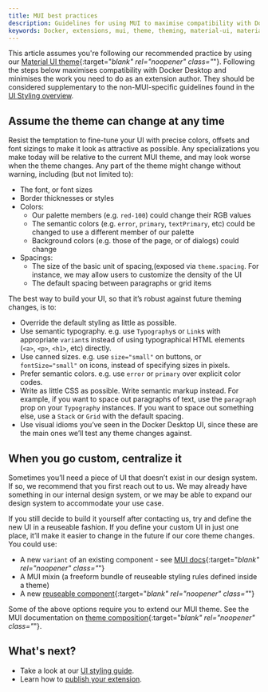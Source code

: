 ```yaml
---
title: MUI best practices
description: Guidelines for using MUI to maximise compatibility with Docker Desktop
keywords: Docker, extensions, mui, theme, theming, material-ui, material
---
```


This article assumes you're following our recommended practice by using our [Material UI theme](https://www.npmjs.com/package/@docker/docker-mui-theme){:target="_blank" rel="noopener" class="_"}.
Following the steps below maximises compatibility with Docker Desktop and minimises the work you need to do as an
extension author. They should be considered supplementary to the non-MUI-specific guidelines found in the
[UI Styling overview](index.md).

## Assume the theme can change at any time

Resist the temptation to fine-tune your UI with precise colors, offsets and font sizings to make it look as attractive as possible. Any specializations you make today will be relative to the current MUI theme, and may look worse when the theme changes. Any part of the theme might change without warning, including (but not limited to):

-  The font, or font sizes
-  Border thicknesses or styles
-  Colors:
   -  Our palette members (e.g. `red-100`) could change their RGB values
   -  The semantic colors (e.g. `error`, `primary`, `textPrimary`, etc) could be changed to use a different member of our palette
   -  Background colors (e.g. those of the page, or of dialogs) could change
-  Spacings:
   -  The size of the basic unit of spacing,(exposed via `theme.spacing`. For instance, we may allow users to customize the density of the UI
   -  The default spacing between paragraphs or grid items

The best way to build your UI, so that it’s robust against future theming changes, is to:

-  Override the default styling as little as possible.
-  Use semantic typography. e.g. use `Typography`s or `Link`s with appropriate `variant`s instead of using typographical HTML elements (`<a>`, `<p>`, `<h1>`, etc) directly.
-  Use canned sizes. e.g. use `size="small"` on buttons, or `fontSize="small"` on icons, instead of specifying sizes in pixels.
-  Prefer semantic colors. e.g. use `error` or `primary` over explicit color codes.
-  Write as little CSS as possible. Write semantic markup instead. For example, if you want to space out paragraphs of text, use the `paragraph` prop on your `Typography` instances. If you want to space out something else, use a `Stack` or `Grid` with the default spacing.
-  Use visual idioms you’ve seen in the Docker Desktop UI, since these are the main ones we’ll test any theme changes against.

## When you go custom, centralize it

Sometimes you’ll need a piece of UI that doesn’t exist in our design system. If so, we recommend that you first reach out to us. We may already have something in our internal design system, or we may be able to expand our design system to accommodate your use case.

If you still decide to build it yourself after contacting us, try and define the new UI in a reuseable fashion. If you define your custom UI in just one place, it’ll make it easier to change in the future if our core theme changes. You could use:

-  A new `variant` of an existing component - see [MUI docs](https://mui.com/material-ui/customization/theme-components/#creating-new-component-variants){:target="_blank" rel="noopener" class="_"}
-  A MUI mixin (a freeform bundle of reuseable styling rules defined inside a theme)
-  A new [reuseable component](https://mui.com/material-ui/customization/how-to-customize/#2-reusable-component){:target="_blank" rel="noopener" class="_"}

Some of the above options require you to extend our MUI theme. See the MUI documentation on [theme composition](https://mui.com/material-ui/customization/theming/#nesting-the-theme){:target="_blank" rel="noopener" class="_"}.

## What's next?

- Take a look at our [UI styling guide](index.md).
- Learn how to [publish your extension](../extensions/index.md).
